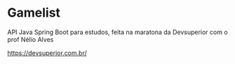 # Gamelist
API Java Spring Boot para estudos, feita na maratona da Devsuperior com o prof Nélio Alves 

https://devsuperior.com.br/
